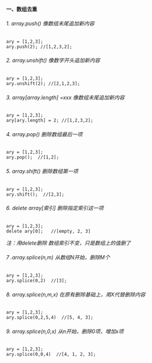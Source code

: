 #### 一、数组去重
###### 1. array.push() 像数组末尾追加新内容
    ary = [1,2,3];
    ary.push(2); //[1,2,3,2];
###### 2. array.unshift() 像数字开头追加新内容
    ary = [1,2,3];
    ary.unshift(2); //[2,1,2,3];  
###### 3. array[array.length] =xxx 像数组末尾追加新内容
	ary = [1,2,3];
    ary[ary.length] = 2; //[1,2,3,2];
###### 4. array.pop() 删除数组最后一项
	ary = [1,2,3];
    ary.pop();  //[1,2];
###### 5. array.shift() 删除数组第一项  
	ary = [1,2,3];
    ary.shift();  //[2,3];
###### 6. delete array[索引] 删除指定索引这一项
	ary = [1,2,3];
	delete ary[0];   //[empty, 2, 3]
  *注：用delete删除 数组索引不变，只是数组上的值删了*
###### 7 .array.splice(n,m) 从数组N开始，删除M个
	ary = [1,2,3];
    ary.splice(0,2)  //[3];
###### 8. array.splice(n,m,x) 在原有删除基础上，用X代替删除内容
	ary = [1,2,3];
    ary.splice(0,2,5,4)  //[5, 4, 3];
###### 9. array.splice(n,0,x) 从n开始，删除0项，增加x项
	ary = [1,2,3];   
    ary.splice(0,0,4)  //[4, 1, 2, 3];             
     
